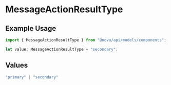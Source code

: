 # MessageActionResultType

## Example Usage

```typescript
import { MessageActionResultType } from "@novu/api/models/components";

let value: MessageActionResultType = "secondary";
```

## Values

```typescript
"primary" | "secondary"
```